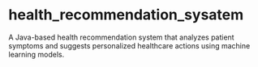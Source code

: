 # health_recommendation_sysatem
A Java-based health recommendation system that analyzes patient symptoms and suggests personalized healthcare actions using machine learning models.
